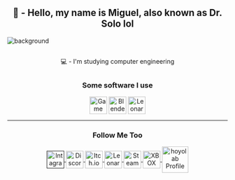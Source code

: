 <h2 align=center> 🤖 - Hello, my name is Miguel, also known as Dr. Solo lol </h2>



<img alt="background"	align="center" 	src = "https://cdn.leonardo.ai/users/4ca3dbe5-820e-447b-aecc-ffb603540e48/generations/792a051e-dbe3-46c7-bd43-a75b400e46a6/AlbedoBase_XL_a_beautiful_white_kitten_playing_in_the_snow_pin_0.jpg" />

##

<p align=center> 💻 - I'm studying computer engineering </p>

##

<p>
	<h3 align=center>	Some software I use	</h3>
</p>


<div	align="center"	style = "display: inline_block">
		<img title="Game Maker" 	alt="Game Maker		Icon"	height="40" width="40" align="center" 	src = "https://freefilehippo.com/wp-content/uploads/2020/11/gamemaker-studio-2-logo.png" />
		<img title="Blender" 		alt="Blender 		Icon"	height="40" width="40" align="center" 	src = "https://github.com/DoutorSolo/DoutorSolo/assets/132822901/0aacb41d-d132-4558-ad5b-ecb64a438e34" />
		<img title="Leonardo.AI"	alt="Leonardo.AI	Icon" 	height="40" width="40" align="center"	src = "https://media.discordapp.net/attachments/539880235257298966/1180530727431966811/3_Sem_Titulo_20231202122700_agora_vai.png?        ex=657dc1ea&is=656b4cea&hm=61090bba42a4173d013778d600399a2a3ba295ac688c2fbb87070f12c3ad33ac&=&format=webp&quality=lossless&width=500&height=500" />
</div>

<hr>

<p>
	<h3 align=center>	Follow Me Too	</h3>
</p>

<div align="center" style = "display: inline_block">
	<a title="intagram"	target="_blank"							href	= "" >
		<img alt="Intagram	Profile"	height="40" width="40" align="center"	src	= "https://cdn-icons-png.flaticon.com/512/3621/3621435.png"/>
	</a>
	<a title="Discord" 	target="_blank" 						href 	= "https://discord.com/channels/@me/534808726570270731" >
                <img alt="Discord	Profile"	height="40" width="40" align="center" 	src 	= "https://github.com/DoutorSolo/DoutorSolo/assets/132822901/ec819b38-d12c-4c49-9ab3-d48ef3f4a6a7"/> 
	</a>
	<a title="Itch.io" 	target="_blank" 						href 	= "https://doutor-solo.itch.io" >
                <img alt="Itch.io	Profile"	height="40" width="40" align="center" 	src 	= "https://cdn2.steamgriddb.com/icon_thumb/8b33ab221257b074d1d967042ad1d9d0.png"/> 
	</a>
	<a title="Leonardo.AI"	target="blank"							href 	= "https://app.leonardo.ai/profile/Doutor_Solo">
      		<img alt="Leonardo.AI 	Profile"	height="40" width="40" align="center"	src 	= "https://media.discordapp.net/attachments/539880235257298966/1180530727431966811/3_Sem_Titulo_20231202122700_agora_vai.png?        ex=657dc1ea&is=656b4cea&hm=61090bba42a4173d013778d600399a2a3ba295ac688c2fbb87070f12c3ad33ac&=&format=webp&quality=lossless&width=500&height=500"/> 
	</a>
	<a title="Steam"	target="_blank"							href	= "https://steamcommunity.com/profiles/76561199479132119/" >
                <img alt="Steam		Profile"	height="40" width="40" align="center"	src 	= "https://logosdownload.com/logo/Steam-Icon-logo-big.png"/> 
	</a>
	<a title="XBOX"		target="_blank"							href 	= "https://account.xbox.com/pt-br/profile?gamertag=Doutor%20Solo">
                <img alt="XBOX 		Profile"	height="40" width="40" align="center" 	src 	= "https://github.com/DoutorSolo/DoutorSolo/assets/132822901/37b70879-69a1-4290-8b72-c6240f00d8e3"/>
	</a>
	<a title="Hoyolab"	target="_balnk"							href 	= "https://www.hoyolab.com/accountCenter/postList?id=299038211" >
                <img alt="hoyolab 	Profile" 	height="60" width="60" align="center" 	src 	= "https://cdn141.picsart.com/2b30e4c1-ab13-4934-99e0-1f947119fefd/374756652007211.png"/>
	</a>
</div>











<!--




</div>
</td>
    <td>
		<h3 align=top>Creative</h3>
			<div align=center>
  
  
  

</div></td>
    <td>
		<h3 align=center>Drawing and editing</h3>
			<div align=center>
  
  <img src = "https://lh3.googleusercontent.com/EWyXSIExk317d5TxiWgA8A3mVRBiEdIpX0E7Yu3ghBOZDhlar34ewJdeVuiD40s1uok=w300"                        height="50" alt="Ibis paint X" />
  <img src = "https://image.winudf.com/v2/image1/Y29tLmxlbW9uLmx2b3ZlcnNlYXNfaWNvbl8xNjYwMjE4OTc4XzA1NA/icon.png?w=80&fakeurl=1"                 height="50">
  

</div>
	</td>
  </tr>
</table>



